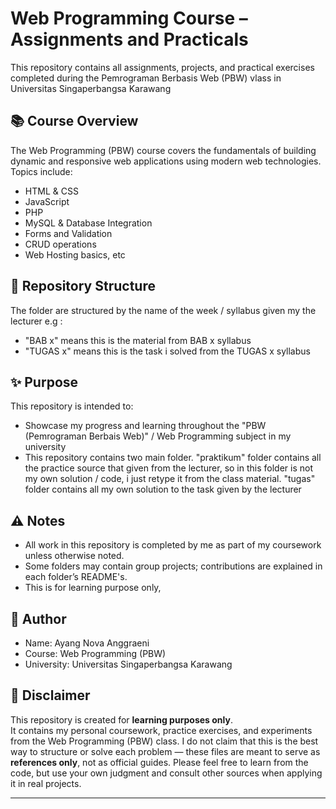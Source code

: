 # Web Programming Course – Assignments and Practicals

This repository contains all assignments, projects, and practical exercises completed during the Pemrograman Berbasis Web (PBW) vlass in Universitas Singaperbangsa Karawang

## 📚 Course Overview

The Web Programming (PBW) course covers the fundamentals of building dynamic and responsive web applications using modern web technologies. Topics include:

- HTML & CSS
- JavaScript
- PHP
- MySQL & Database Integration
- Forms and Validation
- CRUD operations
- Web Hosting basics, etc

## 📁 Repository Structure
The folder are structured by the name of the week / syllabus given my the lecturer e.g : 
- "BAB x" means this is the material from BAB x syllabus 
- "TUGAS x" means this is the task i solved from the TUGAS x syllabus



## ✨ Purpose

This repository is intended to:
- Showcase my progress and learning throughout the "PBW (Pemrograman Berbais Web)" / Web Programming subject in my university
- This repository contains two main folder. "praktikum" folder contains all the practice source that given from the lecturer,
  so in this folder is not my own solution / code, i just retype it from the class material. "tugas" folder contains all my own solution to the task given by the lecturer

## ⚠️ Notes

- All work in this repository is completed by me as part of my coursework unless otherwise noted.
- Some folders may contain group projects; contributions are explained in each folder’s README's.
- This is for learning purpose only, 

## 📌 Author

- Name: Ayang Nova Anggraeni  
- Course: Web Programming (PBW)  
- University: Universitas Singaperbangsa Karawang

## 📝 Disclaimer

This repository is created for **learning purposes only**.  
It contains my personal coursework, practice exercises, and experiments from the Web Programming (PBW) class.
I do not claim that this is the best way to structure or solve each problem — these files are meant to serve as **references only**, not as official guides.
Please feel free to learn from the code, but use your own judgment and consult other sources when applying it in real projects.

---
